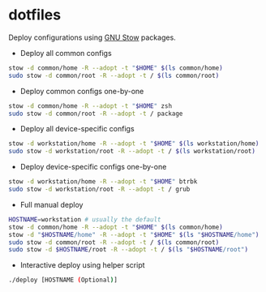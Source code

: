 # dotfiles

Deploy configurations using [GNU Stow](https://www.gnu.org/software/stow/manual/stow.html) packages.

* Deploy all common configs

```bash
stow -d common/home -R --adopt -t "$HOME" $(ls common/home)
sudo stow -d common/root -R --adopt -t / $(ls common/root)
```

* Deploy common configs one-by-one

```bash
stow -d common/home -R --adopt -t "$HOME" zsh
sudo stow -d common/root -R --adopt -t / package
```

* Deploy all device-specific configs
  
```bash
stow -d workstation/home -R --adopt -t "$HOME" $(ls workstation/home)
sudo stow -d workstation/root -R --adopt -t / $(ls workstation/root)
```

* Deploy device-specific configs one-by-one

```bash
stow -d workstation/home -R --adopt -t "$HOME" btrbk
sudo stow -d workstation/root -R --adopt -t / grub
```

* Full manual deploy

```bash
HOSTNAME=workstation # usually the default
stow -d common/home -R --adopt -t "$HOME" $(ls common/home)
stow -d "$HOSTNAME/home" -R --adopt -t "$HOME" $(ls "$HOSTNAME/home")
sudo stow -d common/root -R --adopt -t / $(ls common/root)
sudo stow -d $HOSTNAME/root -R --adopt -t / $(ls "$HOSTNAME/root")
```

* Interactive deploy using helper script

```bash
./deploy [HOSTNAME (Optional)]
```
